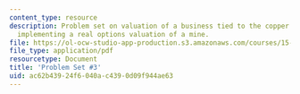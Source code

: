 ```yaml
---
content_type: resource
description: Problem set on valuation of a business tied to the copper price, and
  implementing a real options valuation of a mine.
file: https://ol-ocw-studio-app-production.s3.amazonaws.com/courses/15-997-practice-of-finance-advanced-corporate-risk-management-spring-2009/ac62b43924f6040ac4390d09f944ae63_MIT15_997s09_pset03.pdf
file_type: application/pdf
resourcetype: Document
title: 'Problem Set #3'
uid: ac62b439-24f6-040a-c439-0d09f944ae63
---
```

